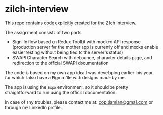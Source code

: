 # zilch-interview

This repo contains code explicitly created for the Zilch Interview.

The assignment consists of two parts:

  - Sign-In flow based on Redux Toolkit with mocked API response (production server for the mother app is currently off and mocks enable easier testing without being tied to the server's status)
  - SWAPI Character Search with debounce, character details page, and redirection to the official SWAPI documentation.

The code is based on my own app idea I was developing earlier this year, for which I also have a Figma file with designs made by me.

The app is using the `Expo` environment, so it should be pretty straightforward to run using the official documentation.

In case of any troubles, please contact me at: cop.damian@gmail.com or through my LinkedIn profile.
